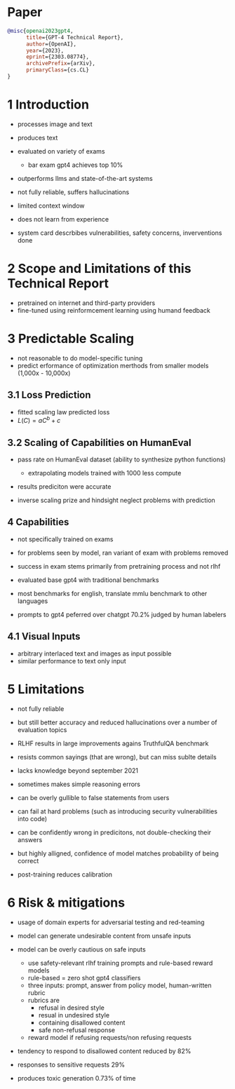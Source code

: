 # Paper
```bibtex
@misc{openai2023gpt4,
      title={GPT-4 Technical Report}, 
      author={OpenAI},
      year={2023},
      eprint={2303.08774},
      archivePrefix={arXiv},
      primaryClass={cs.CL}
}
```

# 1 Introduction
- processes image and text
- produces text
- evaluated on variety of exams
  - bar exam gpt4 achieves top 10%
- outperforms llms and state-of-the-art systems

- not fully reliable, suffers hallucinations
- limited context window
- does not learn from experience

- system card descrbibes vulnerabilities, safety concerns, inverventions done

# 2 Scope and Limitations of this Technical Report
- pretrained on internet and third-party providers
- fine-tuned using reinformcement learning using humand feedback

# 3 Predictable Scaling
- not reasonable to do model-specific tuning
- predict erformance of optimization merthods from smaller models (1,000x - 10,000x)

## 3.1 Loss Prediction
- fitted scaling law predicted loss
- $L(C) = aC^b + c$

## 3.2 Scaling of Capabilities on HumanEval
- pass rate on HumanEval dataset (ability to synthesize python functions)
  - extrapolating models trained with 1000 less compute
- results prediciton were accurate

- inverse scaling prize and hindsight neglect problems with prediction

## 4 Capabilities
- not specifically trained on exams
- for problems seen by model, ran variant of exam with problems removed
- success in exam stems primarily from pretraining process and not rlhf
- evaluated base gpt4 with traditional benchmarks

- most benchmarks for english, translate mmlu benchmark to other languages
- prompts to gpt4 peferred over chatgpt 70.2% judged by human labelers

## 4.1 Visual Inputs
- arbitrary interlaced text and images as input possible
- similar performance to text only input

# 5 Limitations
- not fully reliable
- but still better accuracy and reduced hallucinations over a number of evaluation topics
- RLHF results in large improvements agains TruthfulQA benchmark
- resists common sayings (that are wrong), but can miss sublte details

- lacks knowledge beyond september 2021
- sometimes makes simple reasoning errors
- can be overly gullible to false statements from users
- can fail at hard problems (such as introducing security vulnerabilities into code)

- can be confidently wrong in predicitons, not double-checking their answers
- but highly alligned, confidence of model matches probability of being correct
- post-training reduces calibration

# 6 Risk & mitigations
- usage of domain experts for adversarial testing and red-teaming
- model can generate undesirable content from unsafe inputs
- model can be overly cautious on safe inputs
  - use safety-relevant rlhf training prompts and rule-based reward models
  - rule-based = zero shot gpt4 classifiers
  - three inputs: prompt, answer from policy model, human-written rubric
  - rubrics are
    - refusal in desired style
    - resual in undesired style
    - containing disallowed content
    - safe non-refusal response
  - reward model if refusing requests/non refusing requests

- tendency to respond to disallowed content reduced by 82%
- responses to sensitive requests 29%
- produces toxic generation 0.73% of time